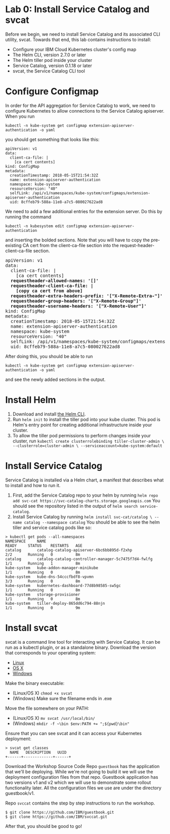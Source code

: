 # Lab 0: Install Service Catalog and svcat

Before we begin, we need to install Service Catalog and its associated CLI utility, svcat.
Towards that end, this lab contains instructions to install:

* Configure your IBM Cloud Kubernetes cluster's config map
* The Helm CLI, version 2.7.0 or later
* The Helm tiller pod inside your cluster
* Service Catalog, version 0.1.18 or later
* svcat, the Service Catalog CLI tool

# Configure Configmap

In order for the API aggregation for Service Catalog to work, we need to configure Kubernetes
to allow connections to the Service Catalog apiserver. When you run 

`kubectl -n kube-system get configmap extension-apiserver-authentication -o yaml`

you should get something that looks like this:

```
apiVersion: v1
data:
  client-ca-file: |
    [ca cert contents]
kind: ConfigMap
metadata:
  creationTimestamp: 2018-05-15T21:54:32Z
  name: extension-apiserver-authentication
  namespace: kube-system
  resourceVersion: "40"
  selfLink: /api/v1/namespaces/kube-system/configmaps/extension-apiserver-authentication
  uid: 8cffeb79-588a-11e8-a7c5-080027622ad8
```

We need to add a few additional entries for the extension server. Do this by running the command

`kubectl -n kubesystem edit configmap extension-apiserver-authentication`

and inserting the bolded sections. Note that you will have to copy the pre-existing CA cert from the
client-ca-file section into the request-header-client-ca-file section.

<pre>
apiVersion: v1
data:
  client-ca-file: |
    [ca cert contents]
  <b>requestheader-allowed-names: '[]'
  requestheader-client-ca-file: |
    [copy ca cert from above]
  requestheader-extra-headers-prefix: '["X-Remote-Extra-"]'
  requestheader-group-headers: '["X-Remote-Group"]'
  requestheader-username-headers: '["X-Remote-User"]'</b>
kind: ConfigMap
metadata:
  creationTimestamp: 2018-05-15T21:54:32Z
  name: extension-apiserver-authentication
  namespace: kube-system
  resourceVersion: "40"
  selfLink: /api/v1/namespaces/kube-system/configmaps/extension-apiserver-authentication
  uid: 8cffeb79-588a-11e8-a7c5-080027622ad8
</pre>

After doing this, you should be able to run 

`kubectl -n kube-system get configmap extension-apiserver-authentication -o yaml`

and see the newly added sections in the output.

# Install Helm

1. Download and install [the Helm CLI](https://github.com/kubernetes/helm#install).
2. Run `helm init` to install the tiller pod into your kube cluster. This pod is Helm's entry point
for creating additional infrastructure inside your cluster.
3. To allow the tiller pod permissions to perform changes inside your cluster, run
`kubectl create clusterrolebinding tiller-cluster-admin \
    --clusterrole=cluster-admin \
    --serviceaccount=kube-system:default
`

# Install Service Catalog

Service Catalog is installed via a Helm chart, a manifest that describes what to install and how to run it.

1. First, add the Service Catalog repo to your helm by running `helm repo add svc-cat https://svc-catalog-charts.storage.googleapis.com`
You should see the repository listed in the output of `helm search service-catalog`.
2. Install Service Catalog by running 
`helm install svc-cat/catalog \
    --name catalog --namespace catalog`
You should be able to see the helm tiller and service catalog pods like so:
```
> kubectl get pods --all-namespaces
NAMESPACE     NAME                                                  READY     STATUS    RESTARTS   AGE
catalog       catalog-catalog-apiserver-6bc6bb895d-f2xhp            2/2       Running   0          8m
catalog       catalog-catalog-controller-manager-5c7475f7d4-fwlfg   1/1       Running   1          8m
kube-system   kube-addon-manager-minikube                           1/1       Running   0          8m
kube-system   kube-dns-54cccfbdf8-vpvmn                             3/3       Running   0          8m
kube-system   kubernetes-dashboard-77d8b98585-sw5gc                 1/1       Running   0          8m
kube-system   storage-provisioner                                   1/1       Running   0          8m
kube-system   tiller-deploy-865dd6c794-88njn                        1/1       Running   0          9m
```

# Install svcat

svcat is a command line tool for interacting with Service Catalog. It can be run as a kubectl plugin, or as a standalone binary.
Download the version that corresponds to your operating system:

* [Linux](https://download.svcat.sh/cli/latest/linux/amd64/svcat)
* [OS X](https://download.svcat.sh/cli/latest/darwin/amd64/svcat)
* [Windows](https://download.svcat.sh/cli/latest/windows/amd64/svcat.exe)

Make the binary executable:

* (Linux/OS X) `chmod +x svcat`
* (Windows) Make sure the filename ends in .exe

Move the file somewhere on your PATH:

* (Linux/OS X) `mv svcat /usr/local/bin/`
* (Windows) `mkdir -f ~\bin
$env:PATH += ";${pwd}\bin"`

Ensure that you can see svcat and it can access your Kubernetes deployment:
```
> svcat get classes
  NAME   DESCRIPTION   UUID  
+------+-------------+------+
```

Download the Workshop Source Code
Repo `guestbook` has the application that we'll be deploying. 
While we're not going to build it we will use the deployment configuration files from that repo. 
Guestbook application has two versions v1 and v2 which we will use to demonstrate some rollout 
functionality later. All the configuration files we use are under the directory guestbook/v1.

Repo `svccat` contains the step by step instructions to run the workshop.

```console
$ git clone https://github.com/IBM/guestbook.git
$ git clone https://github.com/IBM/svccat.git
```

After that, you should be good to go!
